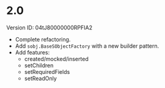 # 2.0

Version ID: 04tJ80000000RPFIA2

-   Complete refactoring.
-   Add `sobj.BaseSObjectFactory` with a new builder pattern.
-   Add features:
    -   created/mocked/inserted
    -   setChildren
    -   setRequiredFields
    -   setReadOnly
